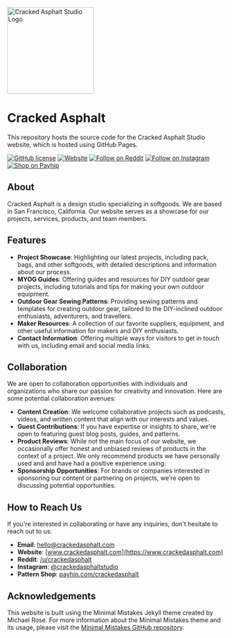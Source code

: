 <img src="assets/images/cracked-asphalt-studio-cir-blk-1000x1000.png" alt="Cracked Asphalt Studio Logo" width="200">

# Cracked Asphalt

This repository hosts the source code for the Cracked Asphalt Studio website, which is hosted using GitHub Pages.

[![GitHub license](https://img.shields.io/github/license/crackedasphalt/crackedasphalt.github.io)](https://github.com/crackedasphalt/crackedasphalt.github.io/blob/main/LICENSE)
[![Website](https://img.shields.io/website?label=crackedasphalt.com&url=https%3A%2F%2Fwww.crackedasphalt.com)](https://www.crackedasphalt.com)
[![Follow on Reddit](https://img.shields.io/badge/reddit-u%2Fcrackedasphalt-%23FF4500.svg)](https://www.reddit.com/u/crackedasphalt)
[![Follow on Instagram](https://img.shields.io/badge/instagram-crackedasphaltstudio-%23E4405F.svg)](https://www.instagram.com/crackedasphaltstudio)
[![Shop on Payhip](https://img.shields.io/badge/payhip-crackedasphalt-%235C6AC4.svg)](https://www.payhip.com/crackedasphalt)

## About

Cracked Asphalt is a design studio specializing in softgoods. We are based in San Francisco, California. Our website serves as a showcase for our projects, services, products, and team members.

## Features

- **Project Showcase**: Highlighting our latest projects, including pack, bags, and other softgoods, with detailed descriptions and information about our process.
- **MYOG Guides**: Offering guides and resources for DIY outdoor gear projects, including tutorials and tips for making your own outdoor equipment.
- **Outdoor Gear Sewing Patterns**: Providing sewing patterns and templates for creating outdoor gear, tailored to the DIY-inclined outdoor enthusiasts, adventurers, and travellers.
- **Maker Resources**: A collection of our favorite suppliers, equipment, and other useful information for makers and DIY enthusiasts.
- **Contact Information**: Offering multiple ways for visitors to get in touch with us, including email and social media links.

## Collaboration

We are open to collaboration opportunities with individuals and organizations who share our passion for creativity and innovation. Here are some potential collaboration avenues:

- **Content Creation**: We welcome collaborative projects such as podcasts, videos, and written content that align with our interests and values.
- **Guest Contributions**: If you have expertise or insights to share, we're open to featuring guest blog posts, guides, and patterns.
- **Product Reviews**: While not the main focus of our website, we occasionally offer honest and unbiased reviews of products in the context of a project. We only recommend products we have personally used and and have had a positive experience using.
- **Sponsorship Opportunities**: For brands or companies interested in sponsoring our content or partnering on projects, we're open to discussing potential opportunities.

## How to Reach Us

If you're interested in collaborating or have any inquiries, don't hesitate to reach out to us:

- **Email**: hello@crackedasphalt.com
- **Website**: [www.crackedasphalt.com](https://www.crackedasphalt.com)
- **Reddit**: [/u/crackedasphalt](https://www.reddit.com/user/crackedasphalt/)
- **Instagram**: [@crackedasphaltstudio](https://www.instagram.com/crackedasphaltstudio)
- **Pattern Shop**: [payhip.com/crackedasphalt](https://www.payhip.com/crackedasphalt)

## Acknowledgements

This website is built using the Minimal Mistakes Jekyll theme created by Michael Rose. For more information about the Minimal Mistakes theme and its usage, please visit the [Minimal Mistakes GitHub repository](https://github.com/mmistakes/minimal-mistakes).